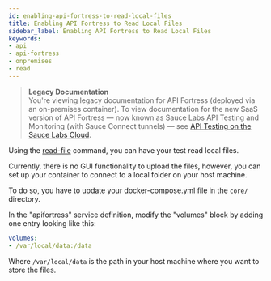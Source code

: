 ```yaml
---
id: enabling-api-fortress-to-read-local-files
title: Enabling API Fortress to Read Local Files
sidebar_label: Enabling API Fortress to Read Local Files
keywords:
- api
- api-fortress
- onpremises
- read
---
```


<head>
  <meta name="robots" content="noindex" />
</head>

> **Legacy Documentation**<br/>You're viewing legacy documentation for API Fortress (deployed via an on-premises container). To view documentation for the new SaaS version of API Fortress &#8212; now known as Sauce Labs API Testing and Monitoring (with Sauce Connect tunnels) &#8212; see [API Testing on the Sauce Labs Cloud](/api-testing/).

Using the [read-file](/api-testing/on-prem/reference/read-file) command, you can have your test read local files.

Currently, there is no GUI functionality to upload the files, however, you can set up your container to connect to a local folder on your host machine.

To do so, you have to update your docker-compose.yml file in the `core/` directory.

In the "apifortress" service definition, modify the "volumes" block by adding one entry looking like this:

```yaml
volumes:
- /var/local/data:/data
```

Where `/var/local/data` is the path in your host machine where you want to store the files.
